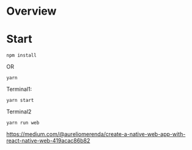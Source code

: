 # Overview

# Start

```
npm install
```

OR

```
yarn
```

Terminal1:

```
yarn start
```

Terminal2

```
yarn run web
```

https://medium.com/@aureliomerenda/create-a-native-web-app-with-react-native-web-419acac86b82
